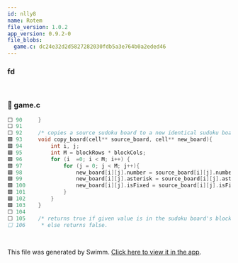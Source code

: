 ```yaml
---
id: nlly8
name: Rotem
file_version: 1.0.2
app_version: 0.9.2-0
file_blobs:
  game.c: dc24e32d2d5827282030fdb5a3e764b0a2eded46
---
```


### fd

<br/>

<!-- NOTE-swimm-snippet: the lines below link your snippet to Swimm -->
### 📄 game.c
```c
⬜ 90     }
⬜ 91     
⬜ 92     /* copies a source sudoku board to a new identical sudoku board */
🟩 93     void copy_board(cell** source_board, cell** new_board){
🟩 94         int i, j;
🟩 95         int M = blockRows * blockCols;
🟩 96         for (i  =0; i < M; i++) {
🟩 97             for (j = 0; j < M; j++){
🟩 98                 new_board[i][j].number = source_board[i][j].number;
🟩 99                 new_board[i][j].asterisk = source_board[i][j].asterisk;
🟩 100                new_board[i][j].isFixed = source_board[i][j].isFixed;
🟩 101            }
🟩 102        }
🟩 103    }
⬜ 104    
⬜ 105    /* returns true if given value is in the sudoku board's block corresponding to the row and column given,
⬜ 106     * else returns false.
```

<br/>

This file was generated by Swimm. [Click here to view it in the app](https://swimm-web-app.web.app/repos/Z2l0aHViJTNBJTNBdGVzdGFwMTklM0ElM0Fyb3RlbWJhcjM=/docs/nlly8).